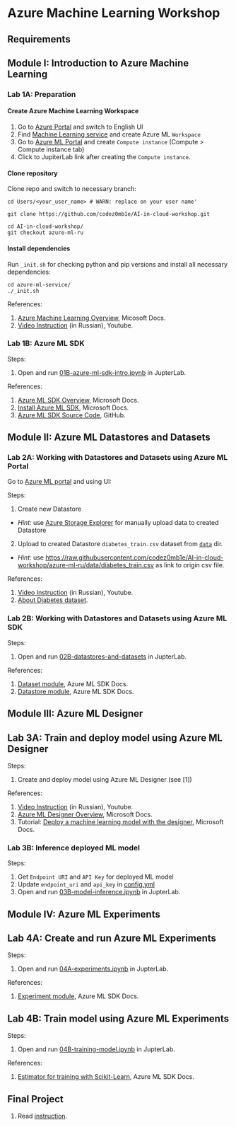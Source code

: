 
# Azure Machine Learning Workshop

## Requirements



## Module I: Introduction to Azure Machine Learning

### Lab 1A: Preparation

#### Create Azure Machine Learning Workspace

1. Go to [Azure Portal](https://portal.azure.com/#home) and switch to English UI
1. Find [Machine Learning service](https://portal.azure.com/#create/Microsoft.MachineLearningServices) and create Azure ML `Workspace`
1. Go to [Azure ML Portal](https://ml.azure.com/) and create `Compute instance` (Compute > Compute instance tab)
1. Click to JupiterLab link after creating the `Compute instance`.


#### Clone repository

Clone repo and switch to necessary branch:

```
cd Users/<your_user_name> # WARN: replace on your user name'

git clone https://github.com/codez0mb1e/AI-in-cloud-workshop.git

cd AI-in-cloud-workshop/
git checkout azure-ml-ru
```

#### Install dependencies

Run `_init.sh` for checking python and pip versions and install all necessary dependencies:

```
cd azure-ml-service/
./_init.sh 
```

References:

1. [Azure Machine Learning Overview](https://docs.microsoft.com/en-us/azure/machine-learning/overview-what-is-azure-ml), Micosoft Docs.
1. [Video Instruction]() (in Russian), Youtube.


### Lab 1B: Azure ML SDK

Steps: 

1. Open and run [01B-azure-ml-sdk-intro.ipynb](01B-azure-ml-sdk-intro.ipynb) in JupterLab.

References:

1. [Azure ML SDK Overview](https://docs.microsoft.com/ru-ru/python/api/overview/azure/ml/?view=azure-ml-py), Microsoft Docs.
2. [Install Azure ML SDK](https://docs.microsoft.com/ru-ru/python/api/overview/azure/ml/install?view=azure-ml-py), Microsoft Docs.
3. [Azure ML SDK Source Code](https://github.com/Azure/azure-sdk-for-python), GitHub.



## Module II: Azure ML Datastores and Datasets

### Lab 2A: Working with Datastores and Datasets using Azure ML Portal

Go to [Azure ML portal](https://ml.azure.com/) and using UI:

Steps: 

1. Create new Datastore
  - _Hint:_ use [Azure Storage Explorer](https://azure.microsoft.com/en-us/features/storage-explorer/) for manually upload data to created Datastore
  
2. Upload to created Datastore `diabetes_train.csv` dataset from [`data`](../data) dir.
  - _Hint:_ use https://raw.githubusercontent.com/codez0mb1e/AI-in-cloud-workshop/azure-ml-ru/data/diabetes_train.csv as link to origin csv file.

References:

1. [Video Instruction]() (in Russian), Youtube.
2. [About Diabetes dataset](dataset.md).


### Lab 2B: Working with Datastores and Datasets using Azure ML SDK

Steps: 

1. Open and run [02B-datastores-and-datasets](02B-datastores-and-datasets) in JupterLab.

References:

1. [Dataset module](https://docs.microsoft.com/ru-ru/python/api/azureml-core/azureml.core.dataset?view=azure-ml-py), Azure ML SDK Docs.
1. [Datastore module](https://docs.microsoft.com/ru-ru/python/api/azureml-core/azureml.core.datastore?view=azure-ml-py), Azure ML SDK Docs.

## Module III: Azure ML Designer

## Lab 3A: Train and deploy model using Azure ML Designer

Steps: 

1. Create and deploy model using Azure ML Designer (see [1])

References:

1. [Video Instruction]() (in Russian), Youtube.
1. [Azure ML Designer Overview](https://docs.microsoft.com/ru-ru/azure/machine-learning/concept-designer), Microsoft Docs.
1. Tutorial: [Deploy a machine learning model with the designer](https://docs.microsoft.com/ru-ru/azure/machine-learning/tutorial-designer-automobile-price-deploy), Microsoft Docs.


### Lab 3B: Inference deployed ML model

Steps: 

1. Get `Endpoint URI` and `API Key` for deployed ML model
1. Update `endpoint_uri` and `api_key` in [config.yml](config.yml)
1. Open and run [03B-model-inference.ipynb](03B-model-inference.ipynb) in JupterLab.


## Module IV: Azure ML Experiments

## Lab 4A: Create and run Azure ML Experiments

Steps: 

1. Open and run [04A-experiments.ipynb](04A-experiments.ipynb) in JupterLab.

References:

1. [Experiment module](https://docs.microsoft.com/en-us/python/api/azureml-core/azureml.core.experiment.experiment?view=azure-ml-py), Azure ML SDK Docs.

## Lab 4B: Train model using Azure ML Experiments

Steps: 

1. Open and run [04B-training-model.ipynb](04B-training-model.ipynb) in JupterLab.

References:

1. [Estimator for training with Scikit-Learn](https://docs.microsoft.com/en-us/python/api/azureml-train-core/azureml.train.sklearn?view=azure-ml-py), Azure ML SDK Docs.



## Final Project

1. Read [instruction](final-project.md).
